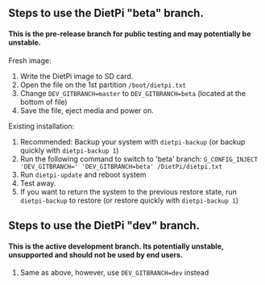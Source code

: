 ## Steps to use the DietPi "beta" branch.
#### This is the pre-release branch for public testing and may potentially be unstable.

Fresh image:
1. Write the DietPi image to SD card.
2. Open the file on the 1st partition ```/boot/dietpi.txt```
3. Change ```DEV_GITBRANCH=master``` to ```DEV_GITBRANCH=beta``` (located at the bottom of file)
4. Save the file, eject media and power on.

Existing installation:
1. Recommended: Backup your system with ```dietpi-backup``` (or backup quickly with ```dietpi-backup 1```)
2. Run the following command to switch to 'beta' branch: ```G_CONFIG_INJECT 'DEV_GITBRANCH=' 'DEV_GITBRANCH=beta' /DietPi/dietpi.txt```
3. Run ```dietpi-update``` and reboot system
4. Test away.
5. If you want to return the system to the previous restore state, run ```dietpi-backup``` to restore (or restore quickly with ```dietpi-backup 1```)

## Steps to use the DietPi "dev" branch.
#### This is the active development branch. Its potentially unstable, unsupported and should not be used by end users.

1. Same as above, however, use ```DEV_GITBRANCH=dev``` instead

